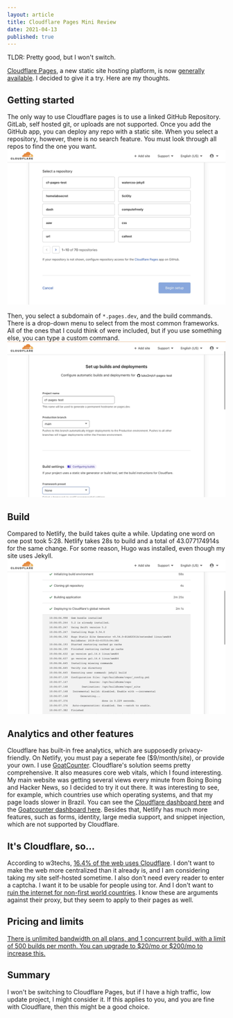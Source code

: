 ```yaml
---
layout: article
title: Cloudflare Pages Mini Review
date: 2021-04-13
published: true
---
```

TLDR: Pretty good, but I won't switch.

[Cloudflare Pages](https://pages.cloudflare.com), a new static site hosting platform, is now [generally available](https://blog.cloudflare.com/cloudflare-pages-ga/). I decided to give it a try. Here are my thoughts.

## Getting started

The only way to use Cloudflare pages is to use a linked GitHub Repository. GitLab, self hosted git, or uploads are not supported. Once you add the GitHub app, you can deploy any repo with a static site. 
When you select a repository, however, there is no search feature. You must look through all repos to find the one you want.
![selecting repo](/uploads/cf/repos.jpeg)

Then, you select a subdomain of `*.pages.dev`, and the build commands. There is a drop-down menu to select from the most common frameworks. All of the ones that I could think of were included, but if you use something else, you can type a custom command.
![configuring](/uploads/cf/config.jpeg)

## Build

Compared to Netlify, the build takes quite a while. Updating one word on one post took 5:28.  Netlify takes 28s to build and a total of 43.077174914s for the same change. For some reason, Hugo was installed, even though my site uses Jekyll.
![build](/uploads/cf/build.jpeg)

## Analytics and other features

Cloudflare has built-in free analytics, which are supposedly privacy-friendly. On Netlify, you must pay a seperate fee ($9/month/site), or provide your own. I use [GoatCounter](https://www.goatcounter.com). Cloudflare's solution seems pretty comprehensive. It also measures core web vitals, which I found interesting. My main website was getting several views every minute from Boing Boing and Hacker News, so I decided to try it out there. It was interesting to see, for example, which countries use which operating systems, and that my page loads slower in Brazil. You can see the [Cloudflare dashboard here](/uploads/cf/cfa.png) and the [Goatcounter dashboard here](https://lukesempire.goatcounter.com).  Besides that, Netlify has much more features, such as forms, identity, large media support, and snippet injection, which are not supported by Cloudflare.

## It's Cloudflare, so...

According to w3techs, [16.4% of the web uses Cloudflare](https://w3techs.com/technologies/details/cn-cloudflare). I don't want to make the web more centralized than it already is, and I am considering taking my site self-hosted sometime. I also don't need every reader to enter a captcha. I want it to be usable for people using tor. And I don't want to [ruin the internet for non-first world countries](https://www.slashgeek.net/2016/05/17/cloudflare-is-ruining-the-internet-for-me/).  I know these are arguments against their proxy, but they seem to apply to their pages as well.

## Pricing and limits
[There is unlimited bandwidth on all plans, and 1 concurrent build, with a limit of 500 builds per month. You can upgrade to $20/mo or $200/mo to increase this.](https://pages.cloudflare.com/#pricing)

## Summary
I won't be switching to Cloudflare Pages, but if I have a high traffic, low update project, I might consider it. If this applies to you, and you are fine with Cloudflare, then this might be a good choice.
